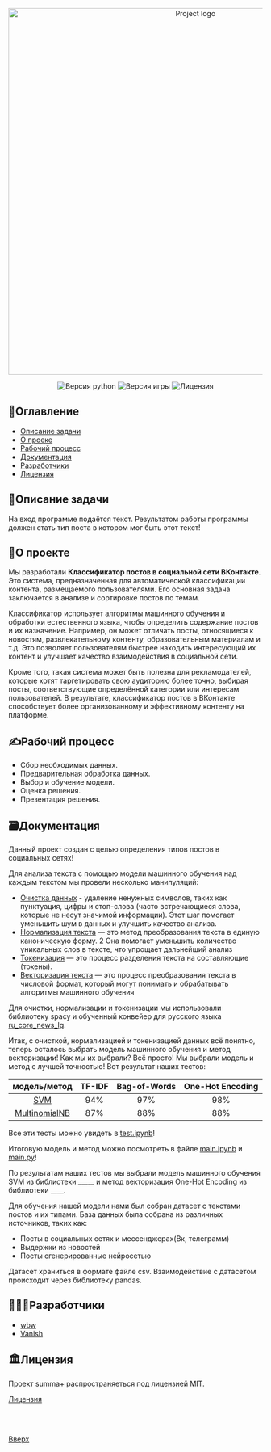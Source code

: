 <a id="up"></a>

<p align="center">
 <img src="https://i.ibb.co/99qgRP3/summma.jpg" alt="Project logo"width="726">
</p>
<p align="center">
 <img src="https://img.shields.io/badge/python-3.11-blue" alt="Версия python">
 <img src="https://img.shields.io/badge/version-0.1(beta)-purple" alt="Версия игры">
 <img src="https://img.shields.io/badge/license-MIT-brightgreen" alt="Лицензия">
</p>

## 📑Оглавление
- [Описание задачи](#task)
- [O проеке](#about_project)
- [Рабочий процесс](#process)
- [Документация](#documentation)
- [Разработчики](#developers)
- [Лицензия](#license)

<a id="task"></a>
## 📖Описание задачи
На вход программе подаётся текст. Результатом работы программы должен стать тип поста в котором мог быть этот текст!


<a id="about_project"></a>
## 📁О проекте
Мы разработали **Классификатор постов в социальной сети ВКонтакте**.
Это система, предназначенная для автоматической классификации контента, размещаемого пользователями. Его основная задача заключается в анализе и сортировке постов по темам.

Классификатор использует алгоритмы машинного обучения и обработки естественного языка, чтобы определить содержание постов и их назначение. Например, он может отличать посты, относящиеся к новостям, развлекательному контенту, образовательным материалам и т.д. Это позволяет пользователям быстрее находить интересующий их контент и улучшает качество взаимодействия в социальной сети.

Кроме того, такая система может быть полезна для рекламодателей, которые хотят таргетировать свою аудиторию более точно, выбирая посты, соответствующие определённой категории или интересам пользователей. В результате, классификатор постов в ВКонтакте способствует более организованному и эффективному контенту на платформе.


<a id="process"></a>
## ✍️Рабочий процесс
- Сбор необходимых данных.
-  Предварительная обработка данных.
-  Выбор и обучение модели.
-  Оценка решения.
-   Презентация решения.


<a id="documentation"></a>
## 🗃️Документация

Данный проект создан с целью определения типов постов в социальных сетях!

Для анализа текста с помощью модели машинного обучения над каждым текстом мы провели несколько манипуляций:
- [Очистка данных](https://en.wikipedia.org/wiki/Data_cleansing) - удаление ненужных символов, таких как пунктуация, цифры и стоп-слова (часто встречающиеся слова, которые не несут значимой информации). Этот шаг помогает уменьшить шум в данных и улучшить качество анализа. 
- [Нормализация текста](https://en.wikipedia.org/wiki/Text_normalization) — это метод преобразования текста в единую каноническую форму. 2 Она помогает уменьшить количество уникальных слов в тексте, что упрощает дальнейший анализ
- [Токенизация](https://wiki.loginom.ru/articles/tokenization.html) — это процесс разделения текста на составляющие (токены).
- [Векторизация текста](https://wiki.loginom.ru/articles/text-data-vectorization.html) — это процесс преобразования текста в числовой формат, который могут понимать и обрабатывать алгоритмы машинного обучения

Для очистки, нормализации и токенизации мы использовали библиотеку spacy и обученный конвейер для русского языка [ru_core_news_lg](https://spacy.io/models/ru).

Итак, с очисткой, нормализацией и токенизацией данных всё понятно, теперь осталось выбрать модель машинного обучения и метод векторизации! Как мы их выбрали? Всё просто! Мы выбрали модель и метод с лучшей точностью!
Вот результат наших тестов:

модель/метод | TF-IDF | Bag-of-Words | One-Hot Encoding
:------------:|:------:|:------------:|:----------------:
[SVM](https://ru.wikipedia.org/wiki/Метод_опорных_векторов) | 94% | 97% | 98%
[MultinomialNB](https://sklearn.vercel.app/docs/classes/MultinomialNB) | 87% | 88% | 88%

Все эти тесты можно увидеть в [test.ipynb](https://github.com/white-black-wolf/test_summa/blob/main/tests.ipynb)!

Итоговую модель и метод можно посмотреть в файле [main.ipynb](https://github.com/white-black-wolf/test_summa/blob/main/main.ipynb) и [main.py](https://github.com/white-black-wolf/test_summa/blob/main/main.py)!


По результатам наших тестов мы выбрали модель машинного обучения SVM из библиотеки _____ и метод векторизация One-Hot Encoding из библиотеки ____.

Для обучения нашей модели нами был собран датасет с текстами постов и их типами. База данных была собрана из различных источников, таких как:
- Посты в социальных сетях и мессенджерах(Вк, телеграмм)
- Выдержки из новостей
- Посты сгенерированные нейросетью

Датасет храниться в формате файле csv. Взаимодействие с датасетом происходит через библиотеку pandas.

<a id="developers"></a>
## 👨🏻‍💻Разработчики

- [wbw](https://github.com/white-black-wolf)
- [Vanish](https://github.com/vanish12345)   

<a id="license"></a>
## 🏛️Лицензия
Проект summa+ распространяеться под лицензией MIT.

 [Лицензия](https://github.com/white-black-wolf/sirius_AI/blob/main/LICENSE)
 
<br></br>

 [Вверх](#up)
